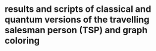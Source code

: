 # results and scripts of classical and quantum versions of the travelling salesman person (TSP) and graph coloring
